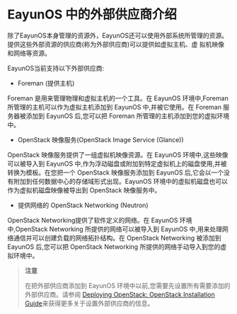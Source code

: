 # EayunOS 中的外部供应商介绍

除了EayunOS本身管理的资源外，EayunOS还可以使用外部系统所管理的资源。提供这些外部资源的供应商(称为外部供应商)可以提供如虚拟主机、虚
拟机映像和网络等资源。

EayunOS当前支持以下外部供应商:

* Foreman (提供主机)

Foreman 是用来管理物理和虚拟主机的一个工具。在 EayunOS 环境中,Foreman 所管理的主机可以作为虚拟主机添加到 EayunOS 中,并被它使用。在 Foreman 服务器被添加到 EayunOS 后,您可以把 Foreman 所管理的主机添加到您的虚拟环境中。

* OpenStack 映像服务(OpenStack Image Service (Glance))

OpenStack 映像服务提供了一组虚拟机映像资源。在 EayunOS 环境中,这些映像可以被导入到 EayunOS 中,作为浮动磁盘或附加到特定虚拟机上的磁盘使用,并被转换为模板。在您把一个 OpenStack 映像服务添加到 EayunOS 后,它会以一个没有附加到任何数据中心的存储域形式出现。EayunOS 环境中的虚拟机磁盘也可以作为虚拟机磁盘映像被导出到 OpenStack 映像服务中。

* 提供网络的 OpenStack Networking (Neutron)

OpenStack Networking提供了软件定义的网络。在 EayunOS 环境中,OpenStack Networking 所提供的网络可以被导入到 EayunOS 中,用来处理网络通信并可以创建负载的网络拓扑结构。在 OpenStack Networking 被添加到 EayunOS 后,您可以把 OpenStack Networking 所提供的网络手动导入到您的虚拟环境中。

>**注意**
>
>在把外部供应商添加到 EayunOS 环境中以前,您需要先设置所有需要添加的外部供应商。请参阅 [Deploying OpenStack: OpenStack Installation Guide](http://docs.openstack.org/juno/install-guide/install/yum/content/)来获得更多关于设置外部供应商的信息。
